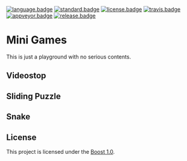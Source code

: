 [![language.badge]][language.url] [![standard.badge]][standard.url] [![license.badge]][license.url] [![travis.badge]][travis.url] [![appveyor.badge]][appveyor.url] [![release.badge]][release.url]

# Mini Games

This is just a playground with no serious contents.

## Videostop

## Sliding Puzzle

## Snake

## License

This project is licensed under the [Boost 1.0][license.url].

[language.url]:   http://www.open-std.org/jtc1/sc22/wg14
[language.badge]: https://img.shields.io/badge/language-C-blue.svg

[standard.url]:   http://www.open-std.org/jtc1/sc22/wg14/www/docs/n1256.pdf
[standard.badge]: https://img.shields.io/badge/C-99-blue.svg

[license.url]:    http://www.boost.org/LICENSE_1_0.txt
[license.badge]:  https://img.shields.io/badge/license-Boost%201.0-blue.svg

[travis.url]:     https://travis-ci.org/zemasoft/mini-games
[travis.badge]:   https://travis-ci.org/zemasoft/mini-games.svg?branch=master

[appveyor.url]:   https://ci.appveyor.com/project/zemasoft/mini-games
[appveyor.badge]: https://ci.appveyor.com/api/projects/status/github/zemasoft/mini-games?svg=true&branch=master

[release.url]:    https://github.com/zemasoft/mini-games/releases
[release.badge]:  https://img.shields.io/github/release/zemasoft/mini-games.svg
